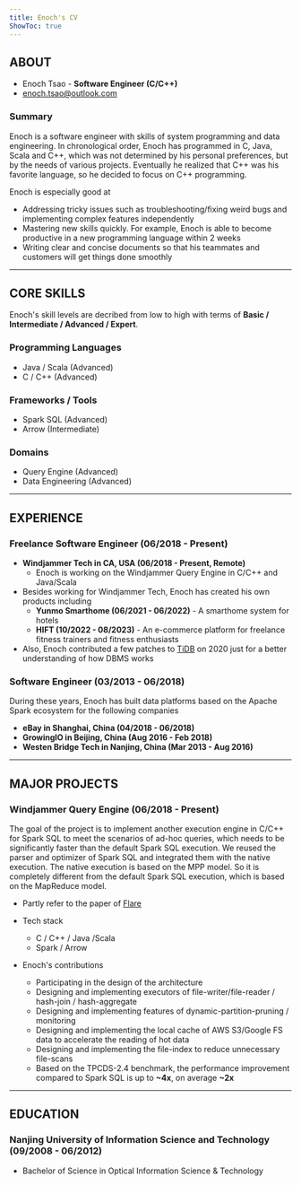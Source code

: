 ```yaml
---
title: Enoch's CV
ShowToc: true
---
```


## ABOUT

- Enoch Tsao - **Software Engineer (C/C++)**
- [enoch.tsao@outlook.com](mailto:enoch.tsao@outlook.com)

### Summary

Enoch is a software engineer with skills of system programming and data engineering. In chronological order, Enoch has programmed in C, Java, Scala and C++, which was not determined by his personal preferences, but by the needs of various projects. Eventually he realized that C++ was his favorite language, so he decided to focus on C++ programming.

Enoch is especially good at

- Addressing tricky issues such as troubleshooting/fixing weird bugs and implementing complex features independently
- Mastering new skills quickly. For example, Enoch is able to become productive in a new programming language within 2 weeks
- Writing clear and concise documents so that his teammates and customers will get things done smoothly

---

## CORE SKILLS

Enoch's skill levels are decribed from low to high with terms of **Basic / Intermediate / Advanced / Expert**.

### Programming Languages

- Java / Scala (Advanced)
- C / C++ (Advanced)

### Frameworks / Tools

- Spark SQL (Advanced)
- Arrow (Intermediate)

### Domains

- Query Engine (Advanced)
- Data Engineering (Advanced)

---

## EXPERIENCE

### Freelance Software Engineer (06/2018 - Present)

- **Windjammer Tech in CA, USA (06/2018 - Present, Remote)**
  - Enoch is working on the Windjammer Query Engine in C/C++ and Java/Scala
- Besides working for Windjammer Tech, Enoch has created his own products including
  - **Yunmo Smarthome (06/2021 - 06/2022)** - A smarthome system for hotels
  - **HIFT (10/2022 - 08/2023)** - An e-commerce platform for freelance fitness trainers and fitness enthusiasts
- Also, Enoch contributed a few patches to [TiDB](https://github.com/pingcap/tidb) on 2020 just for a better understanding of how DBMS works

### Software Engineer (03/2013 - 06/2018)

During these years, Enoch has built data platforms based on the Apache Spark ecosystem for the following companies

- **eBay in Shanghai, China (04/2018 - 06/2018)**
- **GrowingIO in Beijing, China (Aug 2016 - Feb 2018)**
- **Westen Bridge Tech in Nanjing, China (Mar 2013 - Aug 2016)**


---

## MAJOR PROJECTS

### Windjammer Query Engine (06/2018 - Present)

The goal of the project is to implement another execution engine in C/C++ for Spark SQL to meet the scenarios of ad-hoc queries, which needs to be significantly faster than the default Spark SQL execution. We reused the parser and optimizer of Spark SQL and integrated them with the native execution. The native execution is based on the MPP model. So it is completely different from the default Spark SQL execution, which is based on the MapReduce model.

- Partly refer to the paper of [Flare](https://www.cs.purdue.edu/homes/rompf/papers/essertel-osdi18.pdf)

- Tech stack

  - C / C++ / Java /Scala
  - Spark / Arrow

- Enoch's contributions

  - Participating in the design of the architecture
  - Designing and implementing executors of file-writer/file-reader / hash-join / hash-aggregate
  - Designing and implementing features of dynamic-partition-pruning / monitoring
  - Designing and implementing the local cache of AWS S3/Google FS data to accelerate the reading of hot data
  - Designing and implementing the file-index to reduce unnecessary file-scans
  - Based on the TPCDS-2.4 benchmark, the performance improvement compared to Spark SQL is up to **~4x**, on average **~2x**

---

## EDUCATION

### Nanjing University of Information Science and Technology (09/2008 - 06/2012)

- Bachelor of Science in Optical Information Science & Technology
